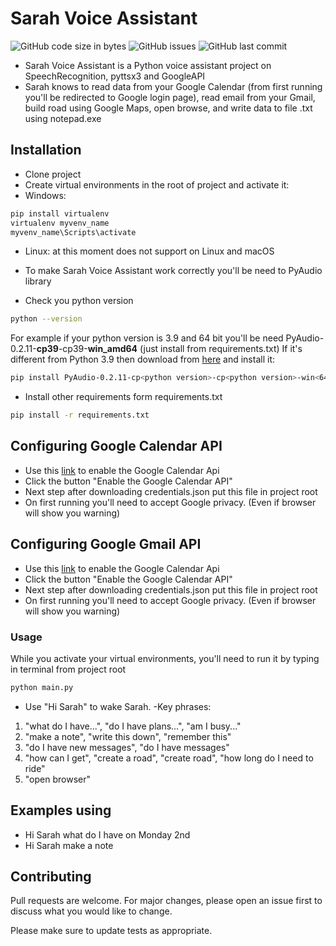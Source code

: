 # Sarah Voice Assistant
![GitHub code size in bytes](https://img.shields.io/github/languages/code-size/dannycrief/python-voice-assistant)
![GitHub issues](https://img.shields.io/github/issues/dannycrief/python-voice-assistant)
![GitHub last commit](https://img.shields.io/github/last-commit/dannycrief/python-voice-assistant)
- Sarah Voice Assistant is a Python voice assistant project on SpeechRecognition, pyttsx3 and GoogleAPI
- Sarah knows to read data from your Google Calendar (from first running you'll be redirected to Google login page),
read email from your Gmail, build road using Google Maps, open browse, and write data to file .txt using notepad.exe

## Installation
- Clone project
- Create virtual environments in the root of project and activate it:
- Windows:
```bash
pip install virtualenv
virtualenv myvenv_name
myvenv_name\Scripts\activate
```
- Linux: at this moment does not support on Linux and macOS

- To make Sarah Voice Assistant work correctly you'll be need to PyAudio library
- Check you python version
```bash
python --version
```
For example if your python version is 3.9 and 64 bit you'll be need PyAudio-0.2.11-<b>cp39</b>-cp39-<b>win_amd64</b> (just install from requirements.txt)
If it's different from Python 3.9 then download from [here](https://www.lfd.uci.edu/~gohlke/pythonlibs/#pyaudio) and install it:
```bash
pip install PyAudio-0.2.11-cp<python version>-cp<python version>-win<64 or 32 bit>.whl
```
- Install other requirements form requirements.txt
```bash
pip install -r requirements.txt
```
## Configuring Google Calendar API

- Use this [link](https://developers.google.com/calendar/quickstart/python) to enable the Google Calendar Api
- Click the button "Enable the Google Calendar API"
- Next step after downloading credentials.json put this file in project root
- On first running you'll need to accept Google privacy. (Even if browser will show you warning)

## Configuring Google  Gmail API

- Use this [link](https://developers.google.com/gmail/api/quickstart/python) to enable the Google Calendar Api
- Click the button "Enable the Google Calendar API"
- Next step after downloading credentials.json put this file in project root
- On first running you'll need to accept Google privacy. (Even if browser will show you warning)

### Usage
While you activate your virtual environments, you'll need to run it by typing in terminal from project root
```bash
python main.py
```

- Use "Hi Sarah" to wake Sarah. -Key phrases:

1. "what do I have...", "do I have plans...", "am I busy..."
2. "make a note", "write this down", "remember this"
3. "do I have new messages", "do I have messages"
4. "how can I get", "create a road", "create road", "how long do I need to ride"
5. "open browser"
## Examples using

- Hi Sarah what do I have on Monday 2nd
- Hi Sarah make a note
## Contributing
Pull requests are welcome. For major changes, please open an issue first to discuss what you would like to change.

Please make sure to update tests as appropriate.
